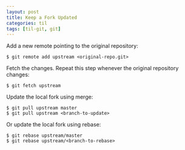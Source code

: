 ```yaml
---
layout: post
title: Keep a Fork Updated
categories: til
tags: [til-git, git]
---
```


Add a new remote pointing to the original repository:
```
$ git remote add upstream <original-repo.git>
```

Fetch the changes. Repeat this step whenever the original repository changes:
```
$ git fetch upstream
```

Update the local fork using merge:
```
$ git pull upstream master
$ git pull upstream <branch-to-update>
```

Or update the local fork using rebase:
```
$ git rebase upstream/master
$ git rebase upstream/<branch-to-rebase>
```
